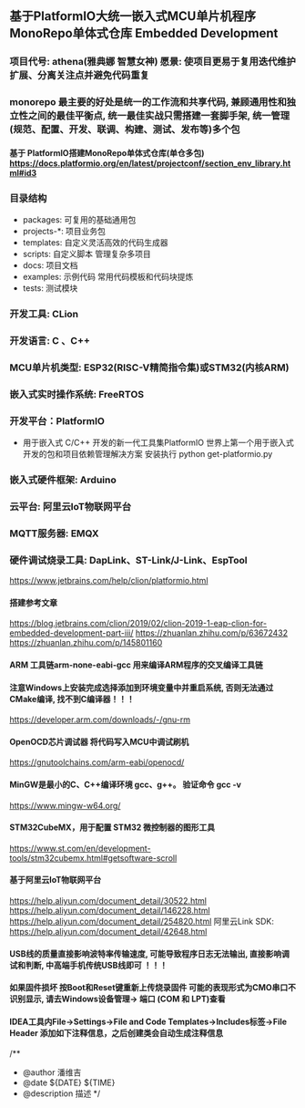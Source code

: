 ## 基于PlatformIO大统一嵌入式MCU单片机程序MonoRepo单体式仓库 Embedded Development

### 项目代号: athena(雅典娜 智慧女神) 愿景: 使项目更易于复用迭代维护扩展、分离关注点并避免代码重复

### monorepo 最主要的好处是统一的工作流和共享代码, 兼顾通用性和独立性之间的最佳平衡点, 统一最佳实战只需搭建一套脚手架, 统一管理(规范、配置、开发、联调、构建、测试、发布等)多个包

#### 基于 PlatformIO搭建MonoRepo单体式仓库(单仓多包) https://docs.platformio.org/en/latest/projectconf/section_env_library.html#id3

### 目录结构

- packages: 可复用的基础通用包
- projects-*: 项目业务包
- templates: 自定义灵活高效的代码生成器
- scripts: 自定义脚本 管理复杂多项目
- docs: 项目文档
- examples: 示例代码 常用代码模板和代码块提炼
- tests: 测试模块

### 开发工具: CLion

### 开发语言: C 、C++

### MCU单片机类型: ESP32(RISC-V精简指令集)或STM32(内核ARM)

### 嵌入式实时操作系统: FreeRTOS

### 开发平台：PlatformIO

- 用于嵌入式 C/C++ 开发的新一代工具集PlatformIO 世界上第一个用于嵌入式开发的包和项目依赖管理解决方案 安装执行 python get-platformio.py

### 嵌入式硬件框架: Arduino

### 云平台: 阿里云IoT物联网平台

### MQTT服务器: EMQX

### 硬件调试烧录工具: DapLink、ST-Link/J-Link、EspTool

https://www.jetbrains.com/help/clion/platformio.html

#### 搭建参考文章

https://blog.jetbrains.com/clion/2019/02/clion-2019-1-eap-clion-for-embedded-development-part-iii/
https://zhuanlan.zhihu.com/p/63672432
https://zhuanlan.zhihu.com/p/145801160

#### ARM 工具链arm-none-eabi-gcc  用来编译ARM程序的交叉编译工具链

#### 注意Windows上安装完成选择添加到环境变量中并重启系统, 否则无法通过CMake编译, 找不到C编译器！！！

https://developer.arm.com/downloads/-/gnu-rm

#### OpenOCD芯片调试器 将代码写入MCU中调试刷机

https://gnutoolchains.com/arm-eabi/openocd/

#### MinGW是最小的C、C++编译环境 gcc、g++。 验证命令 gcc -v

https://www.mingw-w64.org/

#### STM32CubeMX，用于配置 STM32 微控制器的图形工具

https://www.st.com/en/development-tools/stm32cubemx.html#getsoftware-scroll

#### 基于阿里云IoT物联网平台

https://help.aliyun.com/document_detail/30522.html
https://help.aliyun.com/document_detail/146228.html
https://help.aliyun.com/document_detail/254820.html
阿里云Link SDK: https://help.aliyun.com/document_detail/42648.html

#### USB线的质量直接影响波特率传输速度, 可能导致程序日志无法输出, 直接影响调试和判断, 中高端手机传统USB线即可 ！！！

#### 如果固件损坏 按Boot和Reset键重新上传烧录固件 可能的表现形式为CMO串口不识别显示, 请去Windows设备管理-> 端口 (COM 和 LPT)查看

#### IDEA工具内File->Settings->File and Code Templates->Includes标签->File Header 添加如下注释信息，之后创建类会自动生成注释信息

/**
* @author 潘维吉
* @date ${DATE} ${TIME}
* @description 描述
*/
